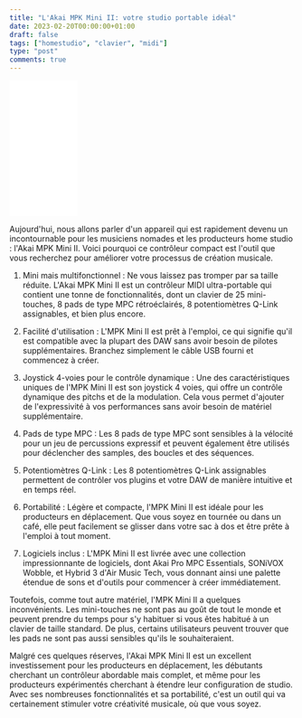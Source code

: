 ```yaml
---
title: "L'Akai MPK Mini II: votre studio portable idéal"
date: 2023-02-20T00:00:00+01:00
draft: false
tags: ["homestudio", "clavier", "midi"]
type: "post"
comments: true
---
```



<iframe sandbox="allow-popups allow-scripts allow-modals allow-forms allow-same-origin" style="width:120px;height:240px;" marginwidth="0" marginheight="0" scrolling="no" frameborder="0" src="//ws-eu.amazon-adsystem.com/widgets/q?ServiceVersion=20070822&OneJS=1&Operation=GetAdHtml&MarketPlace=FR&source=ss&ref=as_ss_li_til&ad_type=product_link&tracking_id=poolporg00-21&language=fr_FR&marketplace=amazon&region=FR&placement=B0886ZPWC8&asins=B0886ZPWC8&linkId=7c9ff8920cfbf2fc8bda5970e9d58f8b&show_border=true&link_opens_in_new_window=true"></iframe>

Aujourd'hui, nous allons parler d'un appareil qui est rapidement devenu un incontournable pour les musiciens nomades et les producteurs home studio : l'Akai MPK Mini II. Voici pourquoi ce contrôleur compact est l'outil que vous recherchez pour améliorer votre processus de création musicale.

1. Mini mais multifonctionnel : Ne vous laissez pas tromper par sa taille réduite. L'Akai MPK Mini II est un contrôleur MIDI ultra-portable qui contient une tonne de fonctionnalités, dont un clavier de 25 mini-touches, 8 pads de type MPC rétroéclairés, 8 potentiomètres Q-Link assignables, et bien plus encore.

2. Facilité d'utilisation : L'MPK Mini II est prêt à l'emploi, ce qui signifie qu'il est compatible avec la plupart des DAW sans avoir besoin de pilotes supplémentaires. Branchez simplement le câble USB fourni et commencez à créer.

3. Joystick 4-voies pour le contrôle dynamique : Une des caractéristiques uniques de l'MPK Mini II est son joystick 4 voies, qui offre un contrôle dynamique des pitchs et de la modulation. Cela vous permet d'ajouter de l'expressivité à vos performances sans avoir besoin de matériel supplémentaire.

4. Pads de type MPC : Les 8 pads de type MPC sont sensibles à la vélocité pour un jeu de percussions expressif et peuvent également être utilisés pour déclencher des samples, des boucles et des séquences.

5. Potentiomètres Q-Link : Les 8 potentiomètres Q-Link assignables permettent de contrôler vos plugins et votre DAW de manière intuitive et en temps réel.

6. Portabilité : Légère et compacte, l'MPK Mini II est idéale pour les producteurs en déplacement. Que vous soyez en tournée ou dans un café, elle peut facilement se glisser dans votre sac à dos et être prête à l'emploi à tout moment.

7. Logiciels inclus : L'MPK Mini II est livrée avec une collection impressionnante de logiciels, dont Akai Pro MPC Essentials, SONiVOX Wobble, et Hybrid 3 d'Air Music Tech, vous donnant ainsi une palette étendue de sons et d'outils pour commencer à créer immédiatement.

Toutefois, comme tout autre matériel, l'MPK Mini II a quelques inconvénients. Les mini-touches ne sont pas au goût de tout le monde et peuvent prendre du temps pour s'y habituer si vous êtes habitué à un clavier de taille standard. De plus, certains utilisateurs peuvent trouver que les pads ne sont pas aussi sensibles qu'ils le souhaiteraient.

Malgré ces quelques réserves, l'Akai MPK Mini II est un excellent investissement pour les producteurs en déplacement, les débutants cherchant un contrôleur abordable mais complet, et même pour les producteurs expérimentés cherchant à étendre leur configuration de studio. Avec ses nombreuses fonctionnalités et sa portabilité, c'est un outil qui va certainement stimuler votre créativité musicale, où que vous soyez.
